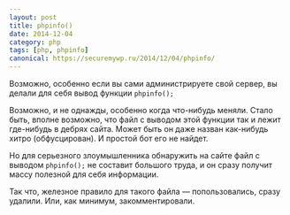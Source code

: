 ```yaml
---
layout: post
title: phpinfo()
date: 2014-12-04
category: php
tags: [php, phpinfo]
canonical: https://securemywp.ru/2014/12/04/phpinfo/
---
```


Возможно, особенно если вы сами администрируете свой сервер, вы делали для себя вывод функции `phpinfo();`

Возможно, и не однажды, особенно когда что-нибудь меняли. Стало быть, вполне возможно, что файл с выводом этой функции так и лежит где-нибудь в дебрях сайта. Может быть он даже назван как-нибудь хитро (обфусцирован). И простой бот его не найдет.

Но для серьезного злоумышленника обнаружить на сайте файл с выводом `phpinfo();` не составит большого труда, и он сразу получит массу полезной для себя информации.

Так что, железное правило для такого файла — попользовались, сразу удалили. Или, как минимум, закомментировали.
